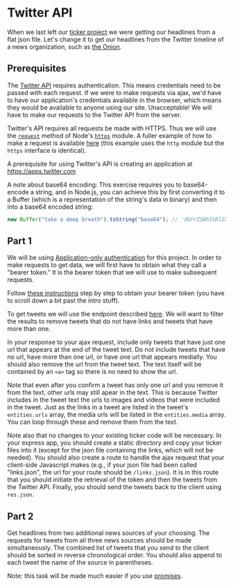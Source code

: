 # Twitter API

When we last left our <a href="wk2_dy4_ticker">ticker project</a> we were getting our headlines from a flat json file. Let's change it to get our headlines from the Twitter timeline of a news organization, such as <a href="https://twitter.com/theonion">the Onion</a>.

## Prerequisites

The <a href="https://dev.twitter.com/rest/public">Twitter API</a> requires authentication. This means credentials need to be passed with each request. If we were to make requests via ajax, we'd have to have our application's credentials available in the browser, which means they would be available to anyone using our site. Unacceptable! We will have to make our requests to the Twitter API from the server.

Twitter's API requires all requests be made with HTTPS. Thus we will use the <a href="https://nodejs.org/api/https.html#https_https_request_options_callback">`request`</a> method of Node's <a href="https://nodejs.org/api/https.html">`https`</a> module. A fuller example of how to make a request is available <a href="https://docs.nodejitsu.com/articles/HTTP/clients/how-to-create-a-HTTP-request/">here</a> (this example uses the `http` module but the `https` interface is identical).

A prerequisite for using Twitter's API is creating an application at <a href="https://apps.twitter.com">https://apps.twitter.com</a>

A note about base64 encoding: This exercise requires you to base64-encode a string, and in Node.js, you can achieve this by first converting it to a Buffer (which is a representation of the string's data in binary) and then into a base64 encoded string:

```javascript
new Buffer("take a deep breath").toString("base64"); // 'dGFrZSBhIGRlZXAgYnJlYXRo'
```

## Part 1

We will be using <a href="https://dev.twitter.com/oauth/application-only">Application-only authentication</a> for this project. In order to make requests to get data, we will first have to obtain what they call a "bearer token." It is the bearer token that we will use to make subsequent requests.

Follow <a href="https://dev.twitter.com/oauth/application-only">these instructions</a> step by step to obtain your bearer token (you have to scroll down a bit past the intro stuff).

To get tweets we will use the endpoint described <a href="https://dev.twitter.com/rest/reference/get/statuses/user_timeline">here</a>. We will want to filter the results to remove tweets that do not have links and tweets that have more than one.

In your response to your ajax request, include only tweets that have just one url that appears at the end of the tweet text. Do not include tweets that have no url, have more than one url, or have one url that appears medially. You should also remove the url from the tweet text. The text itself will be contained by an `<a>` tag so there is no need to show the url.

Note that even after you confirm a tweet has only one url and you remove it from the text, other urls may still apear in the text. This is because Twitter includes in the tweet text the urls to images and videos that were included in the tweet. Just as the links in a tweet are listed in the tweet's `entities.urls` array, the media urls will be listed in the `entities.media` array. You can loop through these and remove them from the text.

Note also that no changes to your existing ticker code will be necessary. In your express app, you should create a static directory and copy your ticker files into it (except for the json file containing the links, which will not be needed). You should also create a route to handle the ajax request that your client-side Javascript makes (e.g., if your json file had been called "links.json", the url for your route should be `/links.json`). It is in this route that you should initiate the retrieval of the token and then the tweets from the Twitter API. Finally, you should send the tweets back to the client using `res.json`.

## Part 2

Get headlines from two additional news sources of your choosing. The requests for tweets from all three news sources should be made simultaneously. The combined list of tweets that you send to the client should be sorted in reverse chronological order. You should also append to each tweet the name of the source in parentheses.

Note: this task will be made much easier if you use [promises](wk6_promises).
